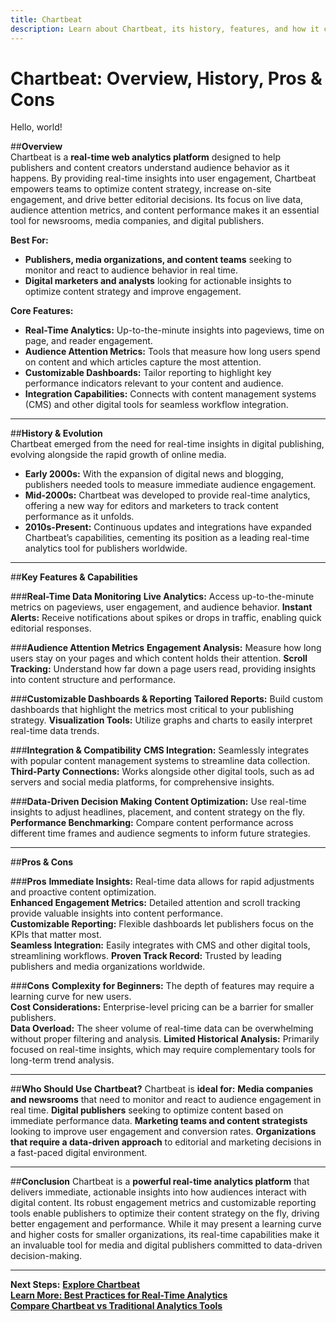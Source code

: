 ```yaml
---
title: Chartbeat
description: Learn about Chartbeat, its history, features, and how it compares to other real-time web analytics platforms.
---
```


# **Chartbeat: Overview, History, Pros & Cons**

Hello, world!

##**Overview**  
Chartbeat is a **real-time web analytics platform** designed to help publishers and content creators understand audience behavior as it happens. By providing real-time insights into user engagement, Chartbeat empowers teams to optimize content strategy, increase on-site engagement, and drive better editorial decisions. Its focus on live data, audience attention metrics, and content performance makes it an essential tool for newsrooms, media companies, and digital publishers.

 **Best For:**  
- **Publishers, media organizations, and content teams** seeking to monitor and react to audience behavior in real time.  
- **Digital marketers and analysts** looking for actionable insights to optimize content strategy and improve engagement.

 **Core Features:**  
- **Real-Time Analytics:** Up-to-the-minute insights into pageviews, time on page, and reader engagement.  
- **Audience Attention Metrics:** Tools that measure how long users spend on content and which articles capture the most attention.  
- **Customizable Dashboards:** Tailor reporting to highlight key performance indicators relevant to your content and audience.  
- **Integration Capabilities:** Connects with content management systems (CMS) and other digital tools for seamless workflow integration.

---

##**History & Evolution**  
Chartbeat emerged from the need for real-time insights in digital publishing, evolving alongside the rapid growth of online media.

- **Early 2000s:** With the expansion of digital news and blogging, publishers needed tools to measure immediate audience engagement.
- **Mid-2000s:** Chartbeat was developed to provide real-time analytics, offering a new way for editors and marketers to track content performance as it unfolds.
- **2010s-Present:** Continuous updates and integrations have expanded Chartbeat’s capabilities, cementing its position as a leading real-time analytics tool for publishers worldwide.

---

##**Key Features & Capabilities**

###**Real-Time Data Monitoring**
 **Live Analytics:** Access up-to-the-minute metrics on pageviews, user engagement, and audience behavior.
 **Instant Alerts:** Receive notifications about spikes or drops in traffic, enabling quick editorial responses.

###**Audience Attention Metrics**
 **Engagement Analysis:** Measure how long users stay on your pages and which content holds their attention.
 **Scroll Tracking:** Understand how far down a page users read, providing insights into content structure and performance.

###**Customizable Dashboards & Reporting**
 **Tailored Reports:** Build custom dashboards that highlight the metrics most critical to your publishing strategy.
 **Visualization Tools:** Utilize graphs and charts to easily interpret real-time data trends.

###**Integration & Compatibility**
 **CMS Integration:** Seamlessly integrates with popular content management systems to streamline data collection.
 **Third-Party Connections:** Works alongside other digital tools, such as ad servers and social media platforms, for comprehensive insights.

###**Data-Driven Decision Making**
 **Content Optimization:** Use real-time insights to adjust headlines, placement, and content strategy on the fly.
 **Performance Benchmarking:** Compare content performance across different time frames and audience segments to inform future strategies.

---

##**Pros & Cons**

###**Pros**
 **Immediate Insights:** Real-time data allows for rapid adjustments and proactive content optimization.  
 **Enhanced Engagement Metrics:** Detailed attention and scroll tracking provide valuable insights into content performance.  
 **Customizable Reporting:** Flexible dashboards let publishers focus on the KPIs that matter most.  
 **Seamless Integration:** Easily integrates with CMS and other digital tools, streamlining workflows.
 **Proven Track Record:** Trusted by leading publishers and media organizations worldwide.

###**Cons**
 **Complexity for Beginners:** The depth of features may require a learning curve for new users.  
 **Cost Considerations:** Enterprise-level pricing can be a barrier for smaller publishers.  
 **Data Overload:** The sheer volume of real-time data can be overwhelming without proper filtering and analysis.
 **Limited Historical Analysis:** Primarily focused on real-time insights, which may require complementary tools for long-term trend analysis.

---

##**Who Should Use Chartbeat?**
Chartbeat is **ideal for:**
 **Media companies and newsrooms** that need to monitor and react to audience engagement in real time.
 **Digital publishers** seeking to optimize content based on immediate performance data.
 **Marketing teams and content strategists** looking to improve user engagement and conversion rates.
 **Organizations that require a data-driven approach** to editorial and marketing decisions in a fast-paced digital environment.

---

##**Conclusion**
Chartbeat is a **powerful real-time analytics platform** that delivers immediate, actionable insights into how audiences interact with digital content. Its robust engagement metrics and customizable reporting tools enable publishers to optimize their content strategy on the fly, driving better engagement and performance. While it may present a learning curve and higher costs for smaller organizations, its real-time capabilities make it an invaluable tool for media and digital publishers committed to data-driven decision-making.

---

 **Next Steps:**
 **[Explore Chartbeat](https://chartbeat.com/)**  
 **[Learn More: Best Practices for Real-Time Analytics](#)**  
 **[Compare Chartbeat vs Traditional Analytics Tools](#)**
